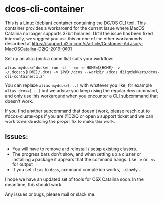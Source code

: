 # dcos-cli-container
This is a Linux (debian) container containing the DC/OS CLI tool. This container provides a workaround for the current issue where MacOS Catalina no longer supports 32bit binaries. Until the issue has been fixed internally, we suggest you use this or one of the other workarounds described at https://support.d2iq.com/s/article/Customer-Advisory-MacOSCatalina-D2iQ-2019-0001

Set up an alias (pick a name that suits your workflow:

```alias mydcos='docker run -it --rm -e HOME=${HOME} -v ~/.dcos:${HOME}/.dcos -v $PWD:/dcos --workdir /dcos d2iqmdekkers/dcos-cli-container:1.2'```

You can replace `alias mydcos=[...]` with whatever you like, for example `alias dcos=[...]` but we advise you keep using the regular `dcos` command, and only use this workaround when you encounter a CLI subcommand that doesn't work. 

If you find another subcommand that doesn't work, please reach out to #dcos-cluster-ops if you are @D2iQ or open a support ticket and we can work towards adding the proper fix to make this work.

## Issues:
- You will have to remove and reinstall / setup existing clusters.
- The progress bars don't show, and when setting up a cluster or installing a package it appears that the command hangs. Use ```-v``` or ```-vv``` for output. 
- If you set `alias` to `dcos`, command completion works, ...slowly...

I hope we have an updated set of tools for OSX Catalina soon. In the meantime, this should work. 

Any issues or bugs, please mail or slack me. 


